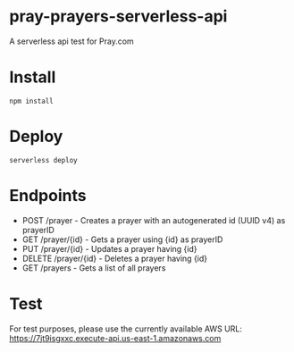 # pray-prayers-serverless-api
A serverless api test for Pray.com

# Install
    npm install

# Deploy
    serverless deploy

# Endpoints
* POST /prayer - Creates a prayer with an autogenerated id (UUID v4) as prayerID
* GET /prayer/{id} - Gets a prayer using {id} as prayerID
* PUT /prayer/{id} - Updates a prayer having {id}
* DELETE /prayer/{id} - Deletes a prayer having {id}
* GET /prayers - Gets a list of all prayers

# Test
For test purposes, please use the currently available AWS URL: https://7jt9isgxxc.execute-api.us-east-1.amazonaws.com
